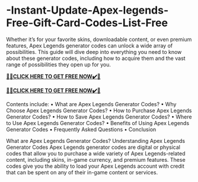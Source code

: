 # -Instant-Update-Apex-legends-Free-Gift-Card-Codes-List-Free

Whether it’s for your favorite skins, downloadable content, or even premium features, Apex Legends generator codes can unlock a wide array of possibilities. This guide will dive deep into everything you need to know about these generator codes, including how to acquire them and the vast range of possibilities they open up for you.

**[🎁🎁CLICK HERE TO GET FREE NOW✔️🎁](https://rewardscraft.com/apex-legends-coin-generator-codes)**

**[🎁🎁CLICK HERE TO GET FREE NOW✔️🎁](https://rewardscraft.com/apex-legends-coin-generator-codes)**


Contents include: • What are Apex Legends Generator Codes?
• Why Choose Apex Legends Generator Codes?
• How to Purchase Apex Legends Generator Codes?
• How to Save Apex Legends Generator Codes?
• Where to Use Apex Legends Generator Codes?
• Benefits of Using Apex Legends Generator Codes
• Frequently Asked Questions
• Conclusion

What are Apex Legends Generator Codes?
Understanding Apex Legends Generator Codes
Apex Legends generator codes are digital or physical codes that allow you to purchase a wide variety of Apex Legends-related content, including skins, in-game currency, and premium features. These codes give you the ability to load your Apex Legends account with credit that can be spent on any of their in-game content or services.
